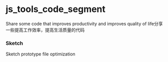 # js_tools_code_segment
Share some code that improves productivity and improves quality of life分享一些提高工作效率，提高生活质量的代码


### Sketch
Sketch prototype file optimization

